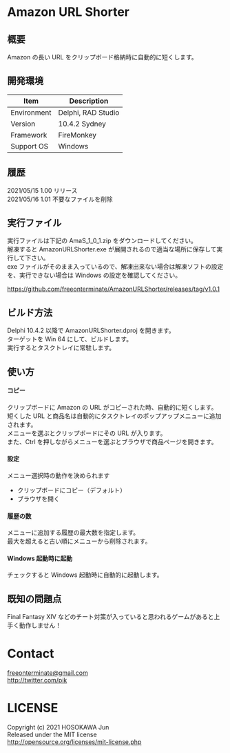 ﻿# Amazon URL Shorter

## 概要

Amazon の長い URL をクリップボード格納時に自動的に短くします。  

## 開発環境

| Item        | Description         |
|-------------|---------------------|
| Environment | Delphi, RAD Studio  |
| Version     | 10.4.2 Sydney       |
| Framework   | FireMonkey          |
| Support OS  | Windows             |

## 履歴

2021/05/15  1.00  リリース  
2021/05/16  1.01  不要なファイルを削除  

## 実行ファイル

実行ファイルは下記の AmaS_1_0_1.zip をダウンロードしてください。  
解凍すると AmazonURLShorter.exe が展開されるので適当な場所に保存して実行して下さい。  
exe ファイルがそのまま入っているので、解凍出来ない場合は解凍ソフトの設定を、実行できない場合は Windows の設定を確認してください。

https://github.com/freeonterminate/AmazonURLShorter/releases/tag/v1.0.1

## ビルド方法

Delphi 10.4.2 以降で AmazonURLShorter.dproj を開きます。  
ターゲットを Win 64 にして、ビルドします。  
実行するとタスクトレイに常駐します。  

## 使い方

#### コピー

クリップボードに Amazon の URL がコピーされた時、自動的に短くします。  
短くした URL と商品名は自動的にタスクトレイのポップアップメニューに追加されます。  
メニューを選ぶとクリップボードにその URL が入ります。  
また、Ctrl を押しながらメニューを選ぶとブラウザで商品ページを開きます。  

#### 設定

メニュー選択時の動作を決められます  

* クリップボードにコピー（デフォルト）
* ブラウザを開く

#### 履歴の数

メニューに追加する履歴の最大数を指定します。  
最大を超えると古い順にメニューから削除されます。  

#### Windows 起動時に起動

チェックすると Windows 起動時に自動的に起動します。  

## 既知の問題点

Final Fantasy XIV などのチート対策が入っていると思われるゲームがあると上手く動作しません！  

# Contact
freeonterminate@gmail.com  
http://twitter.com/pik  
      
# LICENSE
Copyright (c) 2021 HOSOKAWA Jun  
Released under the MIT license  
http://opensource.org/licenses/mit-license.php  
